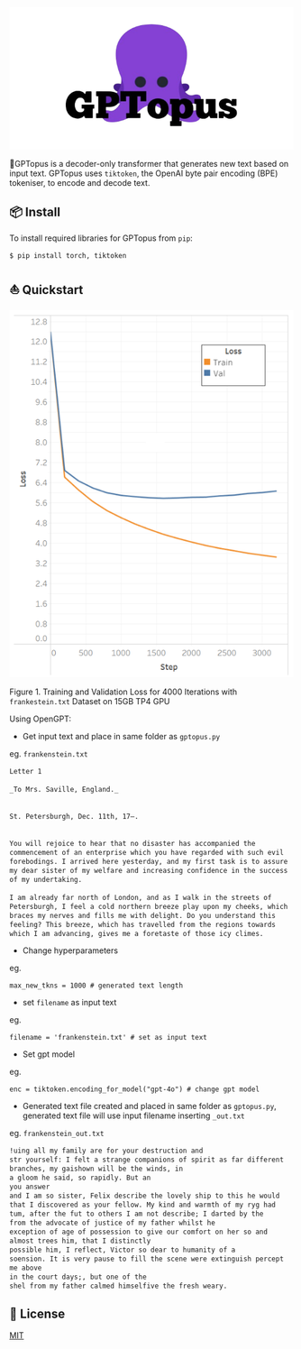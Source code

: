 <p align="center"> 
<img src="https://github.com/dantevangelista/gptopus/blob/main/logo.png">
</p>

🐙GPTopus is a decoder-only transformer that generates new text based on input text.
GPTopus uses `tiktoken`, the OpenAI byte pair encoding (BPE) tokeniser, to encode and decode text.

## 📦 Install
To install required libraries for GPTopus from `pip`:

``` 
$ pip install torch, tiktoken
```

## ⛵ Quickstart
<p align="center"> 
<img src="https://github.com/dantevangelista/gptopus/blob/main/visual/loss.png">
</p>

Figure 1. Training and Validation Loss for 4000 Iterations with `frankestein.txt` Dataset on 15GB TP4 GPU

Using OpenGPT:
* Get input text and place in same folder as `gptopus.py`

eg. `frankenstein.txt`
``` 
Letter 1

_To Mrs. Saville, England._


St. Petersburgh, Dec. 11th, 17—.


You will rejoice to hear that no disaster has accompanied the
commencement of an enterprise which you have regarded with such evil
forebodings. I arrived here yesterday, and my first task is to assure
my dear sister of my welfare and increasing confidence in the success
of my undertaking.

I am already far north of London, and as I walk in the streets of
Petersburgh, I feel a cold northern breeze play upon my cheeks, which
braces my nerves and fills me with delight. Do you understand this
feeling? This breeze, which has travelled from the regions towards
which I am advancing, gives me a foretaste of those icy climes.

```

* Change hyperparameters

eg. 
``` 
max_new_tkns = 1000 # generated text length 
```

* set `filename` as input text

eg.
``` 
filename = 'frankenstein.txt' # set as input text 
```

* Set gpt model

eg.
``` 
enc = tiktoken.encoding_for_model("gpt-4o") # change gpt model 
```

* Generated text file created and placed in same folder as `gptopus.py`,
generated text file will use input filename inserting `_out.txt`

eg. `frankenstein_out.txt`
```
!uing all my family are for your destruction and
str yourself: I felt a strange companions of spirit as far different branches, my gaishown will be the winds, in
a gloom he said, so rapidly. But an
you answer
and I am so sister, Felix describe the lovely ship to this he would that I discovered as your fellow. My kind and warmth of my ryg had
tum, after the fut to others I am not describe; I darted by the
from the advocate of justice of my father whilst he
exception of age of possession to give our comfort on her so and almost trees him, that I distinctly
possible him, I reflect, Victor so dear to humanity of a
soension. It is very pause to fill the scene were extinguish percept me above
in the court days;, but one of the
shel from my father calmed himselfive the fresh weary.
```

## 🪪 License
[MIT](https://github.com/dantevangelista/gptopus/blob/main/LICENSE)